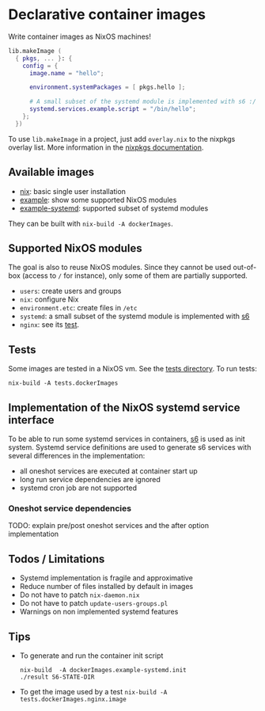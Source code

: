 # Declarative container images

Write container images as NixOS machines!

```nix
lib.makeImage (
  { pkgs, ... }: {
    config = {
      image.name = "hello";

      environment.systemPackages = [ pkgs.hello ];

      # A small subset of the systemd module is implemented with s6 :/
      systemd.services.example.script = "/bin/hello";
    };
  })
```

To use `lib.makeImage` in a project, just add `overlay.nix` to the
nixpkgs overlay list. More information in the [nixpkgs
documentation](https://nixos.org/nixpkgs/manual/#sec-overlays-install).


## Available images

- [nix](images/nix.nix): basic single user installation
- [example](images/example.nix): show some supported NixOS modules
- [example-systemd](images/example-systemd.nix): supported subset of systemd modules

They can be built with `nix-build -A dockerImages`.


## Supported NixOS modules

The goal is also to reuse NixOS modules. Since they cannot be used
out-of-box (access to `/` for instance), only some of them are
partially supported.

- `users`: create users and groups
- `nix`: configure Nix
- `environment.etc`: create files in `/etc`
- `systemd`: a small subset of the systemd module is implemented with [s6](https://www.skarnet.org/software/s6/)
- `nginx`: see its [test](./tests/nginx.nix).


## Tests

Some images are tested in a NixOS vm. See the [tests directory](./tests).
To run tests:
```
nix-build -A tests.dockerImages
```


## Implementation of the NixOS systemd service interface

To be able to run some systemd services in containers,
[s6](https://www.skarnet.org/software/s6/) is used as init
system. Systemd service definitions are used to generate s6 services
with several differences in the implementation:

- all oneshot services are executed at container start up
- long run service dependencies are ignored
- systemd cron job are not supported

### Oneshot service dependencies

TODO: explain pre/post oneshot services and the after option implementation

## Todos / Limitations

- Systemd implementation is fragile and approximative
- Reduce number of files installed by default in images
- Do not have to patch `nix-daemon.nix`
- Do not have to patch `update-users-groups.pl`
- Warnings on non implemented systemd features


## Tips

- To generate and run the container init script
  ```
  nix-build  -A dockerImages.example-systemd.init
  ./result S6-STATE-DIR
  ```

- To get the image used by a test `nix-build -A tests.dockerImages.nginx.image`


